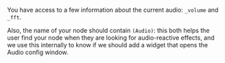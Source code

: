 
You have access to a few information about the current audio: `_volume` and `_fft`. <!-- TODO(Audio) Explain more once it's implemented -->

Also, the name of your node should contain `(Audio)`: this both helps the user find your node when they are looking for audio-reactive effects, and we use this internally to know if we should add a widget that opens the Audio config window.